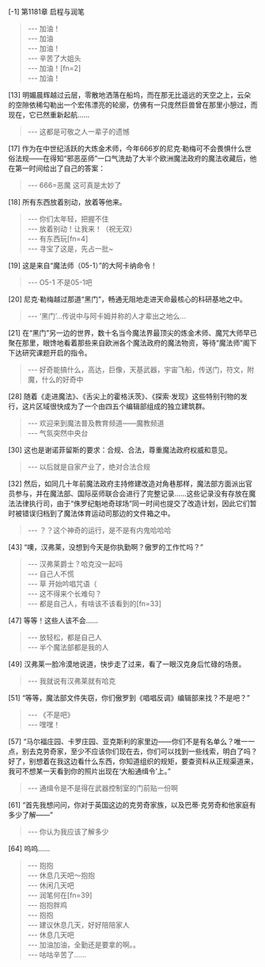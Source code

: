 
[-1] 第1181章 启程与润笔
>--- 加油！<br>
>--- 加油<br>
>--- 加油！<br>
>--- 辛苦了大姐头<br>
>--- 加油！[fn=2]<br>
>--- 加油！<br>

[13] 明媚晨辉越过云层，零散地洒落在船坞，而在那无比遥远的天空之上，云朵的空隙依稀勾勒出一个宏伟漂亮的轮廓，仿佛有一只庞然巨兽曾在那里小憩过，而现在，它已然重新起航……
>--- 这都是可敬之人一辈子的遗憾<br>

[17] 作为在中世纪活跃的大炼金术师，今年666岁的尼克·勒梅可不会畏惧什么世俗法规——在得知“邪恶巫师”一口气洗劫了大半个欧洲魔法政府的魔法收藏后，他在第一时间给出了自己的答案：
>--- 666=恶魔
这可真是太妙了<br>

[18] 所有东西放着别动，放着等他来。
>--- 你们太年轻，把握不住<br>
>--- 放着别动！让我来！（祝无双）<br>
>--- 有东西玩[fn=4]<br>
>--- 寻宝了这是，先占一批~<br>

[19] 这是来自“魔法师（05-1）”的大阿卡纳命令！
>--- O5-1
不是05-1吧<br>

[20] 尼克·勒梅越过那道“黑门”，畅通无阻地走进天命最核心的科研基地之中。
>--- ‘黑门’...传说中与阿卡姆并称的人才辈出之地么...<br>

[21] 在“黑门”另一边的世界，数十名当今魔法界最顶尖的炼金术师、魔咒大师早已聚在那里，眼馋地看着那些来自欧洲各个魔法政府的魔法物资，等待“魔法师”阁下下达研究课题开启的指令。
>--- 好奇能搞什么，高达，巨像，天基武器，宇宙飞船，传送门，符文，附魔，什么的好奇中<br>

[28] 随着《走进魔法》、《舌尖上的霍格沃茨》、《探索·发现》这些特别刊物的发行，这片区域很快成为了一个由四五个编辑部组成的独立建筑群。
>--- 欢迎来到魔法普及教育频道——魔教频道<br>
>--- 气氛突然中央台<br>

[30] 这也是谢诺菲留斯的要求：合规、合法，尊重魔法政府权威和意见。
>--- 以后就是自家产业了，绝对合法合规<br>

[32] 然后，如同几十年前魔法政府主持修建改造对角巷那样，魔法部方面派出官员参与，并在魔法部、国际巫师联合会进行了完整记录……这些记录没有存放在魔法法律执行司，由于“侏罗纪魁地奇球场”同一时间也提交了改造计划，因此它们暂时被错误归档到了魔法体育运动司那边的文件箱之中。
>--- ？？这个神奇的运行，是不是有内鬼哈哈哈<br>

[43] “噢，汉弗莱，没想到今天是你执勤啊？傲罗的工作忙吗？”
>--- 汉弗莱爵士？哈克没一起吗<br>
>--- 自己人不慌<br>
>--- 草 开始吟唱咒语（<br>
>--- 这不得来个长难句？<br>
>--- 都是自己人，有啥该不该看到的[fn=33]<br>

[47] 等等！这些人该不会……
>--- 放轻松，都是自己人<br>
>--- 半个魔法部都是我的人<br>

[49] 汉弗莱一脸冷漠地说道，快步走了过来，看了一眼汉克身后忙碌的场景。
>--- 我就说有汉弗莱就有哈克<br>

[51] “等等，魔法部文件失窃，你们傲罗到《唱唱反调》编辑部来找？不是吧？”
>--- 《不是吧》<br>
>--- 嘿嘿！<br>

[57] “马尔福庄园、卡罗庄园、亚克斯利的家里边——你们不是有名单么？唯一一点，别去克劳奇家，至少不应该你们现在去，你们可以找到一些线索，明白了吗？好了，别想着在我这边看什么东西，你知道组织的规矩，要查资料从正规渠道来，我可不想某一天看到你的照片出现在‘大船通缉令’上。”
>--- 通缉令是不是得在武器控制室的门前贴一份啊<br>

[61] “首先我想问问，你对于英国这边的克劳奇家族，以及巴蒂·克劳奇和他家庭有多少了解——”
>--- 你认为我应该了解多少<br>

[64] 呜呜……
>--- 抱抱<br>
>--- 休息几天吧～抱抱<br>
>--- 休闲几天吧<br>
>--- 润笔何在[fn=39]<br>
>--- 抱抱胖鸡<br>
>--- 抱抱<br>
>--- 建议休息几天，好好陪陪家人<br>
>--- 休息几天吧<br>
>--- 加油加油，全勤还是要拿的啊。。<br>
>--- 咕咕辛苦了……<br>
